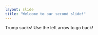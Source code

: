 ```yaml
---
layout: slide
title: "Welcome to our second slide!"
---
```

Trump sucks!
Use the left arrow to go back!
